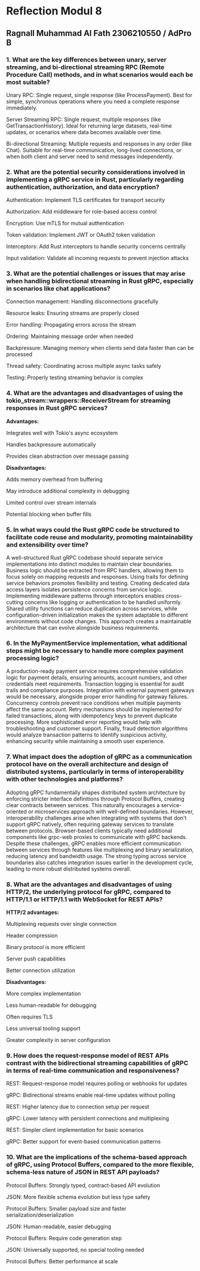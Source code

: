# Reflection Modul 8
Ragnall Muhammad Al Fath
2306210550 / AdPro B
---

### 1. What are the key differences between unary, server streaming, and bi-directional streaming RPC (Remote Procedure Call) methods, and in what scenarios would each be most suitable?
Unary RPC: Single request, single response (like ProcessPayment). Best for simple, synchronous operations where you need a complete response immediately.

Server Streaming RPC: Single request, multiple responses (like GetTransactionHistory). Ideal for returning large datasets, real-time updates, or scenarios where data becomes available over time.

Bi-directional Streaming: Multiple requests and responses in any order (like Chat). Suitable for real-time communication, long-lived connections, or when both client and server need to send messages independently.

### 2. What are the potential security considerations involved in implementing a gRPC service in Rust, particularly regarding authentication, authorization, and data encryption?
Authentication: Implement TLS certificates for transport security

Authorization: Add middleware for role-based access control

Encryption: Use mTLS for mutual authentication

Token validation: Implement JWT or OAuth2 token validation

Interceptors: Add Rust interceptors to handle 
security concerns centrally

Input validation: Validate all incoming requests to prevent injection attacks

### 3. What are the potential challenges or issues that may arise when handling bidirectional streaming in Rust gRPC, especially in scenarios like chat applications?
Connection management: Handling disconnections gracefully

Resource leaks: Ensuring streams are properly closed

Error handling: Propagating errors across the stream

Ordering: Maintaining message order when needed

Backpressure: Managing memory when clients send data faster than can be processed

Thread safety: Coordinating across multiple async tasks safely

Testing: Properly testing streaming behavior is complex

### 4. What are the advantages and disadvantages of using the tokio_stream::wrappers::ReceiverStream for streaming responses in Rust gRPC services?
**Advantages:**

Integrates well with Tokio's async ecosystem

Handles backpressure automatically

Provides clean abstraction over message passing

**Disadvantages:**

Adds memory overhead from buffering

May introduce additional complexity in debugging

Limited control over stream internals

Potential blocking when buffer fills

### 5. In what ways could the Rust gRPC code be structured to facilitate code reuse and modularity, promoting maintainability and extensibility over time?
A well-structured Rust gRPC codebase should separate service implementations into distinct modules to maintain clear boundaries. Business logic should be extracted from RPC handlers, allowing them to focus solely on mapping requests and responses. Using traits for defining service behaviors promotes flexibility and testing. Creating dedicated data access layers isolates persistence concerns from service logic. Implementing middleware patterns through interceptors enables cross-cutting concerns like logging or authentication to be handled uniformly. Shared utility functions can reduce duplication across services, while configuration-driven initialization makes the system adaptable to different environments without code changes. This approach creates a maintainable architecture that can evolve alongside business requirements.

### 6. In the MyPaymentService implementation, what additional steps might be necessary to handle more complex payment processing logic?
A production-ready payment service requires comprehensive validation logic for payment details, ensuring amounts, account numbers, and other credentials meet requirements. Transaction logging is essential for audit trails and compliance purposes. Integration with external payment gateways would be necessary, alongside proper error handling for gateway failures. Concurrency controls prevent race conditions when multiple payments affect the same account. Retry mechanisms should be implemented for failed transactions, along with idempotency keys to prevent duplicate processing. More sophisticated error reporting would help with troubleshooting and customer support. Finally, fraud detection algorithms would analyze transaction patterns to identify suspicious activity, enhancing security while maintaining a smooth user experience.

### 7. What impact does the adoption of gRPC as a communication protocol have on the overall architecture and design of distributed systems, particularly in terms of interoperability with other technologies and platforms?
Adopting gRPC fundamentally shapes distributed system architecture by enforcing stricter interface definitions through Protocol Buffers, creating clear contracts between services. This naturally encourages a service-oriented or microservices approach with well-defined boundaries. However, interoperability challenges arise when integrating with systems that don't support gRPC natively, often requiring gateway services to translate between protocols. Browser-based clients typically need additional components like grpc-web proxies to communicate with gRPC backends. Despite these challenges, gRPC enables more efficient communication between services through features like multiplexing and binary serialization, reducing latency and bandwidth usage. The strong typing across service boundaries also catches integration issues earlier in the development cycle, leading to more robust distributed systems overall.

### 8. What are the advantages and disadvantages of using HTTP/2, the underlying protocol for gRPC, compared to HTTP/1.1 or HTTP/1.1 with WebSocket for REST APIs?
**HTTP/2 advantages:**

Multiplexing requests over single connection

Header compression

Binary protocol is more efficient

Server push capabilities

Better connection utilization


**Disadvantages:**

More complex implementation

Less human-readable for debugging

Often requires TLS

Less universal tooling support

Greater complexity in server configuration

### 9. How does the request-response model of REST APIs contrast with the bidirectional streaming capabilities of gRPC in terms of real-time communication and responsiveness?
REST: Request-response model requires polling or webhooks for updates

gRPC: Bidirectional streams enable real-time updates without polling

REST: Higher latency due to connection setup per request

gRPC: Lower latency with persistent connections and multiplexing

REST: Simpler client implementation for basic scenarios

gRPC: Better support for event-based communication patterns

### 10. What are the implications of the schema-based approach of gRPC, using Protocol Buffers, compared to the more flexible, schema-less nature of JSON in REST API payloads?
Protocol Buffers: Strongly typed, contract-based API evolution

JSON: More flexible schema evolution but less type safety

Protocol Buffers: Smaller payload size and faster serialization/deserialization

JSON: Human-readable, easier debugging

Protocol Buffers: Require code generation step

JSON: Universally supported, no special tooling needed

Protocol Buffers: Better performance at scale
